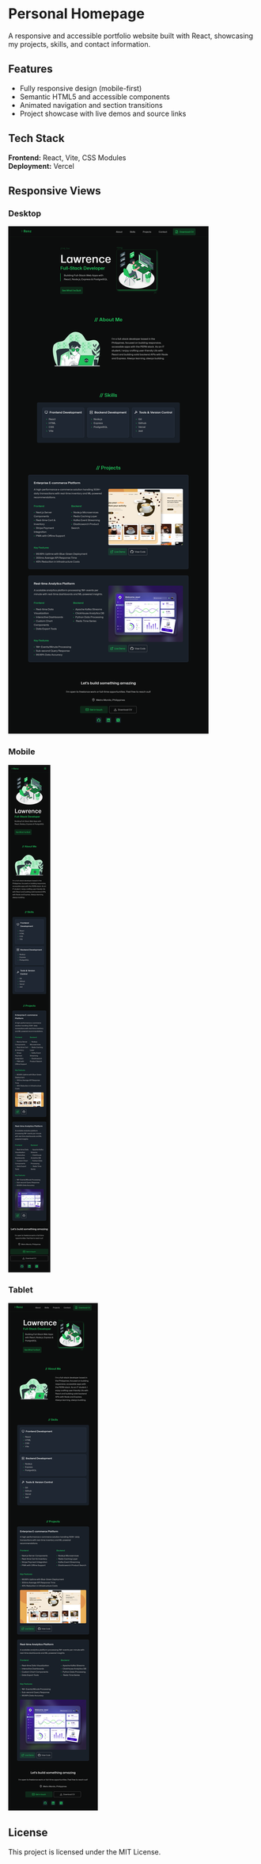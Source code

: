 # Personal Homepage

A responsive and accessible portfolio website built with React, showcasing my projects, skills, and contact information.

## Features

- Fully responsive design (mobile-first)
- Semantic HTML5 and accessible components
- Animated navigation and section transitions
- Project showcase with live demos and source links

## Tech Stack

**Frontend:** React, Vite, CSS Modules  
**Deployment:** Vercel

## Responsive Views

### Desktop

![Desktop View](./src/assets/images/desktop-view.png)

### Mobile

![Mobile View](./src/assets/images/mobile-view.png)

### Tablet

![Tablet View](./src/assets/images/tablet-view.png)

## License

This project is licensed under the MIT License.
